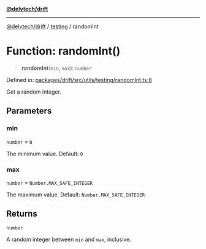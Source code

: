 [**@delvtech/drift**](../../README.md)

***

[@delvtech/drift](../../README.md) / [testing](../README.md) / randomInt

# Function: randomInt()

> **randomInt**(`min`, `max`): `number`

Defined in: [packages/drift/src/utils/testing/randomInt.ts:8](https://github.com/delvtech/drift/blob/95370f81f9813e8d583ed884b0b07657be0d8f2c/packages/drift/src/utils/testing/randomInt.ts#L8)

Get a random integer.

## Parameters

### min

`number` = `0`

The minimum value. Default: `0`

### max

`number` = `Number.MAX_SAFE_INTEGER`

The maximum value. Default: `Number.MAX_SAFE_INTEGER`

## Returns

`number`

A random integer between `min` and `max`, inclusive.

